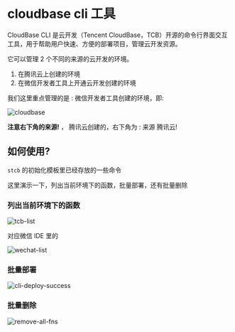 # cloudbase cli 工具

CloudBase CLI 是云开发（Tencent CloudBase，TCB）开源的命令行界面交互工具，用于帮助用户快速、方便的部署项目，管理云开发资源。

它可以管理 2 个不同的来源的云开发的环境。

1. 在腾讯云上创建的环境
2. 在微信开发者工具上开通云开发创建的环境

我们这里重点管理的是 : 微信开发者工具创建的环境，即:

![cloudbase](/cloudbase.png)

**注意右下角的来源!** ， 腾讯云创建的，右下角为 : 来源 腾讯云!

## 如何使用?

`stcb` 的初始化模板里已经存放的一些命令

这里演示一下，列出当前环境下的函数，批量部署，还有批量删除

### 列出当前环境下的函数

![tcb-list](/images/tcb/tcb-list.png)

对应微信 IDE 里的

![wechat-list](/images/tcb/wechat-list.png)

### 批量部署

![cli-deploy-success](/images/tcb/cli-deploy-success.png)

### 批量删除

![remove-all-fns](/images/tcb/remove-all-fns.png)
